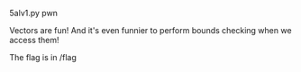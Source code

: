 5alv1.py pwn

Vectors are fun! And it's even funnier to perform bounds checking when we access them!

The flag is in /flag

